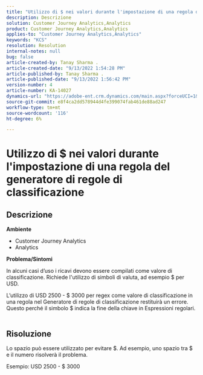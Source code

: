 ```yaml
---
title: "Utilizzo di $ nei valori durante l'impostazione di una regola del generatore di regole di classificazione"
description: Descrizione
solution: Customer Journey Analytics,Analytics
product: Customer Journey Analytics,Analytics
applies-to: "Customer Journey Analytics,Analytics"
keywords: "KCS"
resolution: Resolution
internal-notes: null
bug: false
article-created-by: Tanay Sharma .
article-created-date: "9/13/2022 1:54:28 PM"
article-published-by: Tanay Sharma .
article-published-date: "9/13/2022 1:56:42 PM"
version-number: 4
article-number: KA-14027
dynamics-url: "https://adobe-ent.crm.dynamics.com/main.aspx?forceUCI=1&pagetype=entityrecord&etn=knowledgearticle&id=789a4d90-6b33-ed11-9db1-002248086735"
source-git-commit: e8f4ca2dd578944d4fe399074fab461de88ad247
workflow-type: tm+mt
source-wordcount: '116'
ht-degree: 6%

---
```


# Utilizzo di $ nei valori durante l&#39;impostazione di una regola del generatore di regole di classificazione

## Descrizione


<b>Ambiente</b>

- Customer Journey Analytics
- Analytics




<b>Problema/Sintomi</b>

In alcuni casi d’uso i ricavi devono essere compilati come valore di classificazione. Richiede l&#39;utilizzo di simboli di valuta, ad esempio $ per USD.



L’utilizzo di USD 2500 - $ 3000 per regex come valore di classificazione in una regola nel Generatore di regole di classificazione restituirà un errore. Questo perché il simbolo $ indica la fine della chiave in Espressioni regolari.
<br> 

## Risoluzione


Lo spazio può essere utilizzato per evitare $. Ad esempio, uno spazio tra $ e il numero risolverà il problema.

Esempio: USD 2500 - $ 3000

